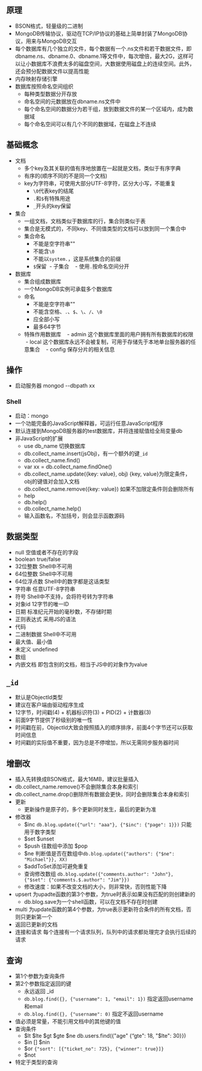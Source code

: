 ## 原理
- BSON格式，轻量级的二进制
- MongoDB传输协议，驱动在TCP/IP协议的基础上简单封装了MongoDB协议，用来与MongoDB交互
- 每个数据库有几个独立的文件，每个数据有一个.ns文件和若干数据文件，即 dbname.ns、dbname.0、dbname.1等文件中，每次增倍，最大2G，这样可以让小数据库不浪费太多的磁盘空间，大数据使用磁盘上的连续空间。此外，还会预分配数据文件以提高性能
- 内存映射存储引擎
- 数据库按照命名空间组织
  - 每种类型数据分开存放
  - 命名空间的元数据放在dbname.ns文件中
  - 每个命名空间的数据分为若干组，放到数据文件的某一个区域内，成为数据域
  - 每个命名空间可以有几个不同的数据域，在磁盘上不连续


## 基础概念
- 文档
  - 多个key及其关联的值有序地放置在一起就是文档，类似于有序字典
  - 有序的(顺序不同的不是同一个文档)
  - key为字符串，可使用大部分UTF-8字符，区分大小写，不能重复
    - `\0`代表key的结尾
    - `.`和`$`有特殊用途
    - `_`开头的key保留
- 集合
  - 一组文档，文档类似于数据库的行，集合则类似于表
  - 集合是无模式的，不同key、不同值类型的文档可以放到同一个集合中
  - 集合命名
    - 不能是空字符串""
    - 不能含`\0`
    - 不能以`system.`，这是系统集合的前缀
    - `$`保留
  - 子集合
    - 使用`.`按命名空间分开
- 数据库
  - 集合组成数据库
  - 一个MongoDB实例可承载多个数据库
  - 命名
    - 不能是空字符串""
    - 不能含空格、`.`、`$`、`\`、`/`、`\0`
    - 应全部小写
    - 最多64字节
  - 特殊作用数据库
    - admin 这个数据库里面的用户拥有所有数据库的权限
    - local 这个数据库永远不会被复制，可用于存储先于本地单台服务器的任意集合
    - config 保存分片的相关信息
 
 ## 操作
 - 启动服务器 mongod --dbpath xx
### Shell
- 启动：mongo
- 一个功能完备的JavaScript解释器，可运行任意JavaScript程序
- 默认连接到MongoDB服务器的test数据库，并将连接赋值给全局变量db
- 非JavaScript的扩展
  - use db_name 切换数据库
  - db.collect_name.insert(jsObj)，有一个额外的键`_id`
  - db.collect_name.find()
  - var xx = db.collect_name.findOne()
  - db.collect_name.update({key: value}, obj) {key, value}为限定条件，obj的键值对会加入文档
  - db.collect_name.remove({key: value}) 如果不加限定条件则会删除所有
  - help
  - db.help()
  - db.collect_name.help()
  - 输入函数名，不加括号，则会显示函数源码
  
## 数据类型
- null 空值或者不存在的字段
- boolean true/false
- 32位整数 Shell中不可用
- 64位整数 Shell中不可用
- 64位浮点数 Shell中的数字都是这话类型
- 字符串 任意UTF-8字符串
- 符号  Shell中不支持，会将符号转为字符串
- 对象id 12字节的唯一ID
- 日期 标准纪元开始的毫秒数，不存储时期
- 正则表达式 采用JS的语法
- 代码
- 二进制数据 Shell中不可用
- 最大值、最小值
- 未定义 undefined
- 数组
- 内嵌文档 即包含别的文档，相当于JS中的对象作为value

## `_id`
- 默认是ObjectId类型
- 建议在客户端由驱动程序生成
- 12字节，时间戳(4) + 机器标识符(3) + PID(2) + 计数器(3)
- 前面9字节提供了秒级别的唯一性
- 时间戳在前，ObjectId大致会按照插入的顺序排序，前面4个字节还可以获取时间信息
- 时间戳的实际值不重要，因为总是不停增加，所以无需同步服务器时间

## 增删改
- 插入先转换成BSON格式，最大16MB，建议批量插入
- db.collect_name.remove()不会删除集合本身和索引
- db.collect_name.drop()删除所有数据会更快，同时会删除集合本身和索引
- 更新
  - 更新操作是原子的，多个更新同时发生，最后的更新为准
- 修改器
  - $inc `db.blog.update({"url": "aaa"}, {"$inc": {"page": 1}})` 只能用于数字类型
  - $set $unset
  - $push 往数组中添加 $pop 
  - $ne 判断值是否在数组中`db.blog.update({"authors": {"$ne": "Michael"}}, XX)`
  - $addToSet添加可避免重复
  - 查询修改数组 `db.blog.update({"comments.author": "John"}, {"$set": {"comments.$.author": "Jim"}})`
  - 修改速度：如果不改变文档的大小，则非常快，否则性能下降
- upsert 为upadte函数的第3个参数，为true时表示如果没有匹配的则创建新的
  - db.blog.save为一个shell函数，可以在文档不存在时创建
- multi  为update函数的第4个参数，为true表示更新符合条件的所有文档，否则只更新第一个
- 返回已更新的文档
- 连接和请求 每个连接有一个请求队列，队列中的请求都处理完才会执行后续的请求

## 查询
- 第1个参数为查询条件
- 第2个参数指定返回的键
  - 永远返回 _id
  - `db.blog.find({}, {"username": 1, "email": 1})` 指定返回username和email
  - `db.blog.find({}, {"username": 0)` 指定不返回username
- 值必须是常量，不能引用文档中的其他键的值
- 查询条件
  - $lt $lte $gt $gte $ne db.users.find({"age" {“gte": 18, "$lte": 30}})
  - $in \[] $nin
  - $or `{"sort": [{"ticket_no": 725}, {"winner": true}]}`
  - $not
- 特定于类型的查询
